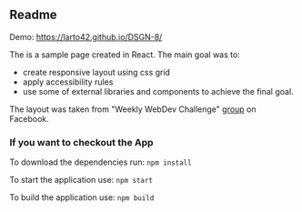 ## Readme
Demo: https://larto42.github.io/DSGN-8/

The is a sample page created in React.
The main goal was to:
* create responsive layout using css grid
* apply accessibility rules
* use some of external libraries and components to achieve the final goal.

The layout was taken from "Weekly WebDev Challenge" [group](https://www.facebook.com/groups/940002776068923/) on Facebook.

### If you want to checkout the App
To download the dependencies run:
```npm install```

To start the application use:
``` npm start ```

To build the application use:
``` npm build ```